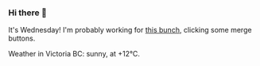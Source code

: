 ### Hi there :wave:

It's Wednesday! I'm probably working for [this bunch](https://github.com/kohofinancial), clicking some merge buttons.

Weather in Victoria BC: sunny, at +12°C.
